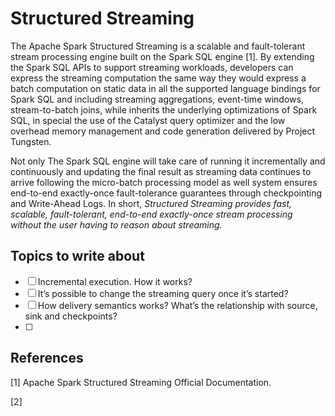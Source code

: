 # Structured Streaming

The Apache Spark Structured Streaming is a scalable and fault-tolerant stream processing engine built on the Spark SQL engine [1]. By extending the Spark SQL APIs to support streaming workloads, developers can express the streaming computation the same way they would express a batch computation on static data in all the supported language bindings for Spark SQL and including streaming aggregations, event-time windows, stream-to-batch joins, while inherits the underlying optimizations of Spark SQL, in special the use of the Catalyst query optimizer and the low overhead memory management and code generation delivered by Project Tungsten.

Not only The Spark SQL engine will take care of running it incrementally and continuously and updating the final result as streaming data continues to arrive following the micro-batch processing model as well system ensures end-to-end exactly-once fault-tolerance guarantees through checkpointing and Write-Ahead Logs. In short, *Structured Streaming provides fast, scalable, fault-tolerant, end-to-end exactly-once stream processing without the user having to reason about streaming.*

## Topics to write about

- [ ]  Incremental execution. How it works?
- [ ]  It’s possible to change the streaming query once it’s started?
- [ ]  How delivery semantics works? What’s the relationship with source, sink and checkpoints?
- [ ]

## References

[1] Apache Spark Structured Streaming Official Documentation.

[2]